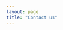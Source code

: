 ```yaml
---
layout: page
title: "Contact us"
---
```




<center>

<script type="text/javascript" src="https://form.jotform.com/jsform/92963258619976"></script>

</center>
